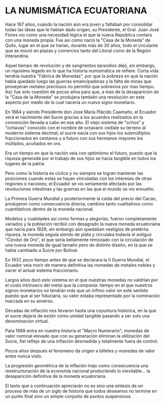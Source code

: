 # LA NUMISMÁTICA ECUATORIANA

Hace 167 años, cuando la nación aún era joven y faltaban por consolidar todas las ideas que le habían dado origen, su Presidente, el Gral. Juan José Flores vio como una necesidad lógica el que la nueva República contara con una moneda propia. Fue así como nació la "Casa de la Moneda" de Quito, lugar en el que se harían, durante más de 30 años, todo el circulante que se movió en plazas y comercios tanto del Litoral como de la Región Interandina.  

Aquel tiempo de revolución y de sangrientos episodios dejó, sin embargo, un riquísimo legado en lo que ha historia numismática se refiere. Corta vida tendría nuestra "Fábrica de Monedas", por que la pobreza en que la nación había quedado luego las guerras emancipadoras y la falta de minas que proveyeran metales preciosos no permitió que sobreviva por mas tiempo. Así; fue solo cuestión de pocos años para que, a más de la desaparición de la "Casa de la Moneda" se produjera también una revolución en este aspecto por medio de la cual nacería un nuevo signo monetario.  

En 1884 y siendo Presidente don José María Plácido Caamaño, el Ecuador verá el nacimiento del Sucre gracias a los acuerdos realizados en la convención llevada a cabo en ese año. El viejo sistema de "ochos" y "ochavas" conocido con el nombre de octavario cedíale su terreno al moderno sistema decimal; el sucre nacía con sus hijos los submúltiplos fraccionados en centavos y a futuro con sus hermanos mayores los múltiplos, acuñados en oro.  

Era un tiempo en que la nación veía con optimismo el futuro, puesto que la riqueza generada por el trabajo de sus hijos se hacía tangible en todos los lugares de la patria.  

Pero como la historia es cíclica y no siempre se logran mantener las posiciones cuando estas se hayan vinculadas con los intereses de otras regiones o naciones; el Ecuador se vio seriamente afectado por las revoluciones intestinas y las guerras en las que el mundo se vio envuelto.  

La Primera Guerra Mundial y posteriormente la caída del precio del Cacao, produjeron como consecuencia directa, cambios tanto cualitativos como cuantitativos dentro de la moneda nacional.  

Modelos y cualidades así como formas y alegorías, fueron completamente variados y la población recibió con desagrado la nueva moneda ecuatoriana que nacía para 1928; sin embargo aún quedaban vestigios de pretérita riqueza, la moneda seguía siendo de plata y circulaba todavía el antiguo "Cóndor de Oro", el que sería bellamente remozado con la circulación de una nueva moneda de igual tamaño pero de distinto diseño, en la que se había cambiado a Sucre por Bolívar.

En 1937, poco tiempo antes de que se declarara la II Guerra Mundial, el Ecuador veía morir de manera definitiva las monedas de metales nobles y nacer el actual sistema fraccionario.  

Largos años duró este sistema en el que nuestras monedas no valdrían por el costo intrínseco del metal que la componía: tiempo en el que nuestros signos monetarios no tendrán más que un ínfimo valor en este sentido puesto que al ser fiduciaria, su valor estaba representado por la nominación marcada en su anverso.

Décadas de inflación nos llevaron hasta una coyuntura histórica, en la que el sucre dejaría de existir como unidad tangible pasando a ser solo una denominación virtual.  

Para 1988 entra en nuestra historia el "Macro Numerario"; monedas de valor nominal elevado que con su generación eliminan la utilización del Sucre, fiel reflejo de una inflación desmedida y totalmente fuera de control.  

Pocos años después el fenómeno da origen a billetes y monedas de valor antes nunca visto.  

La progresión geométrica de la inflación trajo como consecuencia una reestructuración de la economía nacional produciendo lo inevitable... la desaparición definitiva de la moneda ecuatoriana.  

El texto que a continuación apreciarán no es sino una síntesis de un proceso de más de un siglo de historia que todos deseamos no termine en un punto final sino un simple conjunto de puntos suspensivos.